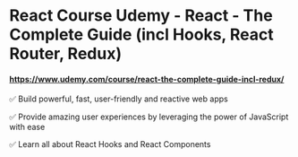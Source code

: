 # React Course Udemy - React - The Complete Guide (incl Hooks, React Router, Redux)
#### https://www.udemy.com/course/react-the-complete-guide-incl-redux/

✅ Build powerful, fast, user-friendly and reactive web apps

✅ Provide amazing user experiences by leveraging the power of JavaScript with ease

✅ Learn all about React Hooks and React Components
